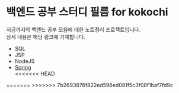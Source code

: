 <h1> 백엔드 공부 스터디 필름 for kokochi </h1>

<p>
    지금까지의 백엔드 공부 모음에 대한 노트정리 프로젝트입니다. <br>
    상세 내용은 해당 링크에 기재합니다.
</p>

<ul>
    <li> <a>SQL</a></li>
    <li> <a>JSP</a> </li>
    <li> <a>NodeJS</a> </li>
    <li> <a href="https://github.com/kokochi66/StudyFilm_BackEnd_kokochi/blob/main/5_Spring4/README.md">Spring</a> </li>
<<<<<<< HEAD
</ul>
=======
</ul>
>>>>>>> 7b2693876f822ed596ed081f5c3f08f1baf7fd9c
